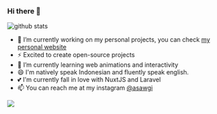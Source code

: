 ### Hi there 👋

![github stats](https://github-readme-stats.vercel.app/api?username=zuramai&show_icons=true)

- 🔭 I’m currently working on my personal projects, you can check <a href="http://ahmadsaugi.com">my personal website</a>
- ⚡ Excited to create open-source projects
- 🌱 I’m currently learning web animations and interactivity
- 😄 I'm natively speak Indonesian and fluently speak english.
- 💕 I'm currently fall in love with NuxtJS and Laravel
- 📫 You can reach me at my instagram [@asawgi](https://instagram.com/asawgi)
<img src="https://github-readme-stats.vercel.app/api/top-langs/?username=zuramai&theme=vue">
